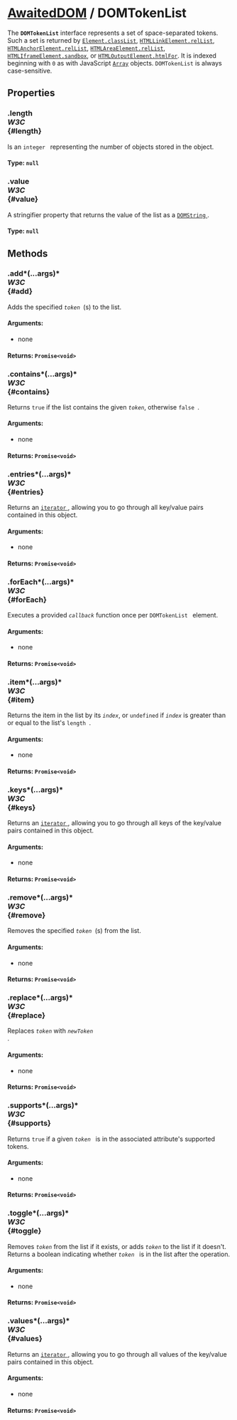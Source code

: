 # [AwaitedDOM](/docs/basic-interfaces/awaited-dom) <span>/</span> DOMTokenList

<div class='overview'><span class="seoSummary">The <code><strong>DOMTokenList</strong></code> interface represents a set of space-separated tokens. Such a set is returned by <a href="/en-US/docs/Web/API/Element/classList" title="The Element.classList is a read-only property that returns a live DOMTokenList collection of the class attributes of the element. This can then be used to manipulate the class list."><code>Element.classList</code></a>, <a href="/en-US/docs/Web/API/HTMLLinkElement/relList" title="The HTMLLinkElement.relList read-only property reflects the rel attribute. It is a live DOMTokenList containing the set of link types indicating the relationship between the resource represented by the <link> element and the current document."><code>HTMLLinkElement.relList</code></a>, <a href="/en-US/docs/Web/API/HTMLAnchorElement/relList" title="The HTMLAnchorElement.relList read-only property reflects the rel attribute. It is a live DOMTokenList containing the set of link types indicating the relationship between the resource represented by the <a> element and the current document."><code>HTMLAnchorElement.relList</code></a>, <a href="/en-US/docs/Web/API/HTMLAreaElement/relList" title="The HTMLAreaElement.relList read-only property reflects the rel attribute. It is a live DOMTokenList containing the set of link types indicating the relationship between the resource represented by the <area> element and the current document."><code>HTMLAreaElement.relList</code></a>, <a class="new" href="/en-US/docs/Web/API/HTMLIframeElement/sandbox" rel="nofollow" title="The documentation about this has not yet been written; please consider contributing!"><code>HTMLIframeElement.sandbox</code></a>, or <a class="new" href="/en-US/docs/Web/API/HTMLOutputElement/htmlFor" rel="nofollow" title="The documentation about this has not yet been written; please consider contributing!"><code>HTMLOutputElement.htmlFor</code></a>. It is indexed beginning with <code>0</code> as with JavaScript <a href="/en-US/docs/Web/JavaScript/Reference/Global_Objects/Array" title="The JavaScript Array class is a global object that&nbsp;is used in the&nbsp;construction&nbsp;of&nbsp;arrays; which are high-level, list-like objects."><code>Array</code></a> objects. <code>DOMTokenList</code> is always case-sensitive.</span></div>

## Properties

### .length <div class="specs"><i>W3C</i></div> {#length}

Is an <code>integer
</code> representing the number of objects stored in the object.

#### **Type**: `null`

### .value <div class="specs"><i>W3C</i></div> {#value}

A stringifier property that returns the value of the list as a <a href="/en-US/docs/Web/API/DOMString" title="DOMString is a UTF-16 String. As JavaScript already uses such strings, DOMString is mapped directly to a String."><code>DOMString</code>
</a>.

#### **Type**: `null`

## Methods

### .add*(...args)* <div class="specs"><i>W3C</i></div> {#add}

Adds the specified&nbsp;<code><var>token</var>
</code>(s) to the list.

#### **Arguments**:


 - none

#### **Returns**: `Promise<void>`

### .contains*(...args)* <div class="specs"><i>W3C</i></div> {#contains}

Returns <code>true</code> if the list contains the given <code><var>token</var></code>, otherwise <code>false
</code>.

#### **Arguments**:


 - none

#### **Returns**: `Promise<void>`

### .entries*(...args)* <div class="specs"><i>W3C</i></div> {#entries}

Returns an <a href="/en-US/docs/Web/JavaScript/Reference/Iteration_protocols" title="A couple of additions to ECMAScript 2015 aren't new built-ins or syntax, but protocols. These protocols can be implemented by any object respecting some conventions."><code>iterator</code>
</a>, allowing you to go through all key/value pairs contained in this object.

#### **Arguments**:


 - none

#### **Returns**: `Promise<void>`

### .forEach*(...args)* <div class="specs"><i>W3C</i></div> {#forEach}

Executes a provided <code><var>callback</var></code> function once per <code>DOMTokenList
</code> element.

#### **Arguments**:


 - none

#### **Returns**: `Promise<void>`

### .item*(...args)* <div class="specs"><i>W3C</i></div> {#item}

Returns the item in the list by its <code><var>index</var></code>, or <code>undefined</code> if <code><var>index</var></code> is greater than or equal to the list's <code>length
</code>.

#### **Arguments**:


 - none

#### **Returns**: `Promise<void>`

### .keys*(...args)* <div class="specs"><i>W3C</i></div> {#keys}

Returns an <a href="/en-US/docs/Web/JavaScript/Reference/Iteration_protocols" title="A couple of additions to ECMAScript 2015 aren't new built-ins or syntax, but protocols. These protocols can be implemented by any object respecting some conventions."><code>iterator</code>
</a>, allowing you to go through all keys of the key/value pairs contained in this object.

#### **Arguments**:


 - none

#### **Returns**: `Promise<void>`

### .remove*(...args)* <div class="specs"><i>W3C</i></div> {#remove}

Removes the specified <code><var>token</var>
</code>(s) from the list.

#### **Arguments**:


 - none

#### **Returns**: `Promise<void>`

### .replace*(...args)* <div class="specs"><i>W3C</i></div> {#replace}

Replaces&nbsp;<code><var>token</var></code> with&nbsp;<code><var>newToken</var>
</code>.

#### **Arguments**:


 - none

#### **Returns**: `Promise<void>`

### .supports*(...args)* <div class="specs"><i>W3C</i></div> {#supports}

Returns <code>true</code> if a given <code><var>token</var>
</code> is in the associated attribute's supported tokens.

#### **Arguments**:


 - none

#### **Returns**: `Promise<void>`

### .toggle*(...args)* <div class="specs"><i>W3C</i></div> {#toggle}

Removes&nbsp;<code><var>token</var></code> from the list if it exists, or adds <code><var>token</var></code> to the list if it doesn't. Returns a boolean indicating whether <code><var>token</var>
</code> is in the list after the operation.

#### **Arguments**:


 - none

#### **Returns**: `Promise<void>`

### .values*(...args)* <div class="specs"><i>W3C</i></div> {#values}

Returns an <a href="/en-US/docs/Web/JavaScript/Reference/Iteration_protocols" title="A couple of additions to ECMAScript 2015 aren't new built-ins or syntax, but protocols. These protocols can be implemented by any object respecting some conventions."><code>iterator</code>
</a>, allowing you to go through all values of the key/value pairs contained in this object.

#### **Arguments**:


 - none

#### **Returns**: `Promise<void>`
